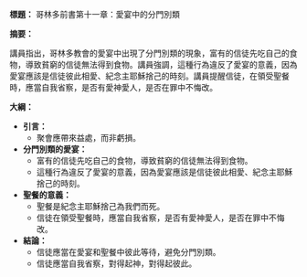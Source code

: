 **標題：** 哥林多前書第十一章：愛宴中的分門別類

**摘要：**

講員指出，哥林多教會的愛宴中出現了分門別類的現象，富有的信徒先吃自己的食物，導致貧窮的信徒無法得到食物。講員強調，這種行為違反了愛宴的意義，因為愛宴應該是信徒彼此相愛、紀念主耶穌捨己的時刻。講員提醒信徒，在領受聖餐時，應當自我省察，是否有愛神愛人，是否在罪中不悔改。

**大綱：**

* **引言：**
    * 聚會應帶來益處，而非虧損。
* **分門別類的愛宴：**
    * 富有的信徒先吃自己的食物，導致貧窮的信徒無法得到食物。
    * 這種行為違反了愛宴的意義，因為愛宴應該是信徒彼此相愛、紀念主耶穌捨己的時刻。
* **聖餐的意義：**
    * 聖餐是紀念主耶穌捨己為我們而死。
    * 信徒在領受聖餐時，應當自我省察，是否有愛神愛人，是否在罪中不悔改。
* **結論：**
    * 信徒應當在愛宴和聖餐中彼此等待，避免分門別類。
    * 信徒應當自我省察，對得起神，對得起彼此。